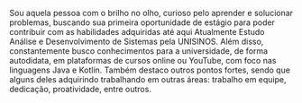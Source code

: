 Sou aquela pessoa com o brilho no olho, curioso pelo aprender e solucionar problemas, buscando sua primeira oportunidade de estágio para poder contribuir com as habilidades adquiridas até aqui Atualmente Estudo Análise e Desenvolvimento de Sistemas pela UNISINOS. Além disso, constantemente busco conhecimentos para a universidade, de forma autodidata, em plataformas de cursos online ou YouTube, com foco nas linguagens Java e Kotlin. Também destaco outros pontos fortes, sendo que alguns deles adquirindo trabalhando em outras áreas: trabalho em equipe, dedicação, proatividade, entre outros.
